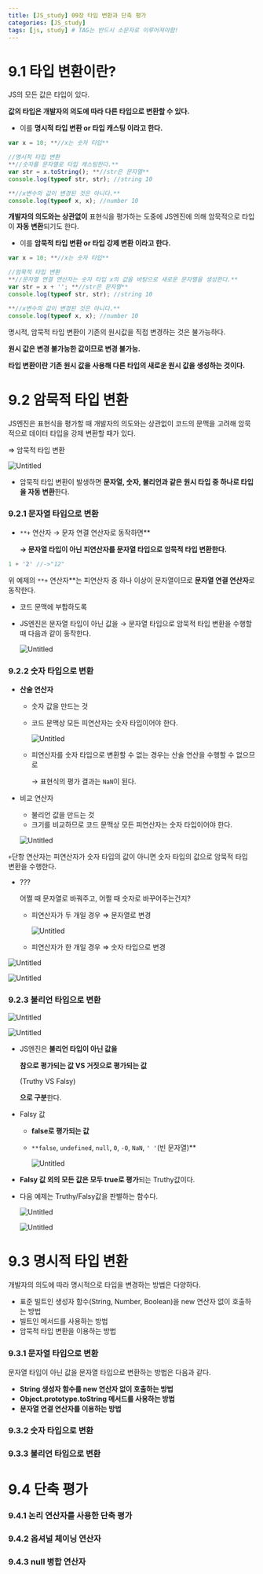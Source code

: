 ```yaml
---
title: [JS_study] 09장 타입 변환과 단축 평가
categories: [JS_study]
tags: [js, study] # TAG는 반드시 소문자로 이루어져야함!
---
```


# 9.1 타입 변환이란?

JS의 모든 값은 타입이 있다.

**값의 타입은 개발자의 의도에 따라 다른 타입으로 변환할 수 있다.**

- 이를 **명시적 타입 변환 or 타입 캐스팅 이라고 한다.**

```jsx
var x = 10; **//x는 숫자 타입**

//명시적 타입 변환
**//숫자를 문자열로 타입 캐스팅한다.**
var str = x.toString(); **//str은 문자열**
console.log(typeof str, str); //string 10

**//x변수의 값이 변경된 것은 아니다.**
console.log(typeof x, x); //number 10
```

**개발자의 의도와는 상관없이** 표현식을 평가하는 도중에 JS엔진에 의해 암묵적으로 타입이 **자동 변환**되기도 한다.

- 이를 **암묵적 타입 변환 or 타입 강제 변환 이라고 한다.**

```jsx
var x = 10; **//x는 숫자 타입**

//암묵적 타입 변환
**//문자열 연결 연산자는 숫자 타입 x의 값을 바탕으로 새로운 문자열을 생성한다.**
var str = x + ''; **//str은 문자열**
console.log(typeof str, str); //string 10

**//x변수의 값이 변경된 것은 아니다.**
console.log(typeof x, x); //number 10
```

명시적, 암묵적 타입 변환이 기존의 원시값을 직접 변경하는 것은 불가능하다.

**원시 값은 변경 불가능한 값이므로 변경 불가능.**

**타입 변환이란 기존 원시 값을 사용해 다른 타입의 새로운 원시 값을 생성하는 것이다.**

# 9.2 암묵적 타입 변환

JS엔진은 표현식을 평가할 때 개발자의 의도와는 상관없이 코드의 문맥을 고려해 암묵적으로 데이터 타입을 강제 변환할 때가 있다.

⇒ 암묵적 타입 변환

![Untitled](https://s3-us-west-2.amazonaws.com/secure.notion-static.com/fbc53449-c9de-4e0a-8378-3d283139f62c/Untitled.png)

- 암묵적 타입 변환이 발생하면 **문자열, 숫자, 불리언과 같은 원시 타입 중 하나로 타입을 자동 변환**한다.

### 9.2.1 문자열 타입으로 변환

- `**+` 연산자 → 문자 연결 연산자로 동작하면**
    
    **→ 문자열 타입이 아닌 피연산자를 문자열 타입으로 암묵적 타입 변환한다.**
    

```jsx
1 + '2' //->"12"
```

위 예제의 `**+` 연산자**는 피연산자 중 하나 이상이 문자열이므로 **문자열 연결 연산자**로 동작한다.

- 코드 문맥에 부합하도록

- JS엔진은 문자열 타입이 아닌 값을 → 문자열 타입으로 암묵적 타입 변환을 수행할 때 다음과 같이 동작한다.
    
    ![Untitled](https://s3-us-west-2.amazonaws.com/secure.notion-static.com/218ffefd-5c52-4d2b-aaed-a515341ed2aa/Untitled.png)
    

### 9.2.2 숫자 타입으로 변환

- **산술 연산자**
    - 숫자 값을 만드는 것
    - 코드 문맥상 모든 피연산자는 숫자 타입이어야 한다.
        
        ![Untitled](https://s3-us-west-2.amazonaws.com/secure.notion-static.com/af0fb362-07a5-42d5-95a8-fa1da98e32c2/Untitled.png)
        
    - 피연산자를 숫자 타입으로 변환할 수 없는 경우는 산술 연산을 수행할 수 없으므로
        
        → 표현식의 평가 결과는 `NaN`이 된다.
        
- 비교 연산자
    - 불리언 값을 만드는 것
    - 크기를 비교하므로 코드 문맥상 모든 피연산자는 숫자 타입이어야 한다.
    
    ![Untitled](https://s3-us-west-2.amazonaws.com/secure.notion-static.com/f02a9205-9f05-4a17-ac16-60a99e1813d2/Untitled.png)
    

`+`단항 연산자는 피연산자가 숫자 타입의 값이 아니면 숫자 타입의 값으로 암묵적 타입 변환을 수행한다.

- ???
    
    어쩔 때 문자열로 바꿔주고, 어쩔 때 숫자로 바꾸어주는건지?
    
    - 피연산자가 두 개일 경우 ⇒ 문자열로 변경
        
        ![Untitled](https://s3-us-west-2.amazonaws.com/secure.notion-static.com/d404b015-efa3-4c8b-a693-9d3e084eecd1/Untitled.png)
        
    - 피연산자가 한 개일 경우 ⇒ 숫자 타입으로 변경

![Untitled](https://s3-us-west-2.amazonaws.com/secure.notion-static.com/621e870b-d7b2-4ac3-b9e6-90bee223c15a/Untitled.png)

![Untitled](https://s3-us-west-2.amazonaws.com/secure.notion-static.com/f7868cb3-d1a7-4195-b275-9e1cdc9e26b7/Untitled.png)

### 9.2.3 불리언 타입으로 변환

![Untitled](https://s3-us-west-2.amazonaws.com/secure.notion-static.com/05d903d0-be0d-4c4a-a5e2-350aa76ba8ad/Untitled.png)

![Untitled](https://s3-us-west-2.amazonaws.com/secure.notion-static.com/898f2635-dc25-435f-81ba-dd55a8e2147b/Untitled.png)

- JS엔진은 **불리언 타입이 아닌 값을**
    
    **참으로 평가되는 값 VS 거짓으로 평가되는 값**
    
    (Truthy VS Falsy)
    
    **으로 구분**한다.
    
- Falsy 값
    - **false로 평가되는 값**
    - `**false`, `undefined`, `null`, `0`, `-0`, `NaN`, `' '`(빈 문자열)**
        
        ![Untitled](https://s3-us-west-2.amazonaws.com/secure.notion-static.com/761d4684-42d8-4d73-9f03-307597552cb3/Untitled.png)
        

- **Falsy 값 외의 모든 값은 모두 true로 평가**되는 Truthy값이다.

- 다음 예제는 Truthy/Falsy값을 판별하는 함수다.
    
    ![Untitled](https://s3-us-west-2.amazonaws.com/secure.notion-static.com/089c1287-2a81-47b8-a868-9428f88681ad/Untitled.png)
    
    ![Untitled](https://s3-us-west-2.amazonaws.com/secure.notion-static.com/bbcdaf59-9809-4c24-8577-ccea43dc59e2/Untitled.png)
    

# 9.3 명시적 타입 변환

개발자의 의도에 따라 명시적으로 타입을 변경하는 방법은 다양하다.

- 표준 빌트인 생성자 함수(String, Number, Boolean)을 new 연산자 없이 호출하는 방법
- 빌트인 메서드를 사용하는 방법
- 암묵적 타입 변환을 이용하는 방법

### 9.3.1 문자열 타입으로 변환

문자열 타입이 아닌 값을 문자열 타입으로 변환하는 방법은 다음과 같다.

- **String 생성자 함수를 new 연산자 없이 호출하는 방법**
- **Object.prototype.toString 메서드를 사용하는 방법**
- **문자열 연결 연산자를 이용하는 방법**

### 9.3.2 숫자 타입으로 변환

### 9.3.3 불리언 타입으로 변환

# 9.4 단축 평가

### 9.4.1 논리 연산자를 사용한 단축 평가

### 9.4.2 옵셔널 체이닝 연산자

### 9.4.3 null 병합 연산자